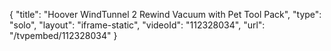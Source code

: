 {
    "title": "Hoover WindTunnel 2 Rewind Vacuum with Pet Tool Pack",
    "type": "solo",
    "layout": "iframe-static",
    "videoId": "112328034",
    "url": "\/tvpembed\/112328034"
}